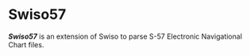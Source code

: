 # Swiso57

***Swiso57*** is an extension of Swiso to parse S-57 Electronic Navigational Chart files.
